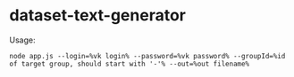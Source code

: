 # dataset-text-generator
Usage:
```
node app.js --login=%vk login% --password=%vk password% --groupId=%id of target group, should start with '-'% --out=%out filename%
```
